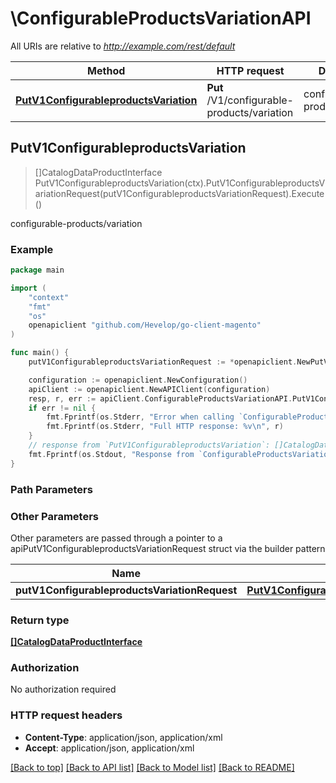 # \ConfigurableProductsVariationAPI

All URIs are relative to *http://example.com/rest/default*

Method | HTTP request | Description
------------- | ------------- | -------------
[**PutV1ConfigurableproductsVariation**](ConfigurableProductsVariationAPI.md#PutV1ConfigurableproductsVariation) | **Put** /V1/configurable-products/variation | configurable-products/variation



## PutV1ConfigurableproductsVariation

> []CatalogDataProductInterface PutV1ConfigurableproductsVariation(ctx).PutV1ConfigurableproductsVariationRequest(putV1ConfigurableproductsVariationRequest).Execute()

configurable-products/variation



### Example

```go
package main

import (
	"context"
	"fmt"
	"os"
	openapiclient "github.com/Hevelop/go-client-magento"
)

func main() {
	putV1ConfigurableproductsVariationRequest := *openapiclient.NewPutV1ConfigurableproductsVariationRequest(*openapiclient.NewCatalogDataProductInterface("Sku_example"), []openapiclient.ConfigurableProductDataOptionInterface{*openapiclient.NewConfigurableProductDataOptionInterface()}) // PutV1ConfigurableproductsVariationRequest |  (optional)

	configuration := openapiclient.NewConfiguration()
	apiClient := openapiclient.NewAPIClient(configuration)
	resp, r, err := apiClient.ConfigurableProductsVariationAPI.PutV1ConfigurableproductsVariation(context.Background()).PutV1ConfigurableproductsVariationRequest(putV1ConfigurableproductsVariationRequest).Execute()
	if err != nil {
		fmt.Fprintf(os.Stderr, "Error when calling `ConfigurableProductsVariationAPI.PutV1ConfigurableproductsVariation``: %v\n", err)
		fmt.Fprintf(os.Stderr, "Full HTTP response: %v\n", r)
	}
	// response from `PutV1ConfigurableproductsVariation`: []CatalogDataProductInterface
	fmt.Fprintf(os.Stdout, "Response from `ConfigurableProductsVariationAPI.PutV1ConfigurableproductsVariation`: %v\n", resp)
}
```

### Path Parameters



### Other Parameters

Other parameters are passed through a pointer to a apiPutV1ConfigurableproductsVariationRequest struct via the builder pattern


Name | Type | Description  | Notes
------------- | ------------- | ------------- | -------------
 **putV1ConfigurableproductsVariationRequest** | [**PutV1ConfigurableproductsVariationRequest**](PutV1ConfigurableproductsVariationRequest.md) |  | 

### Return type

[**[]CatalogDataProductInterface**](CatalogDataProductInterface.md)

### Authorization

No authorization required

### HTTP request headers

- **Content-Type**: application/json, application/xml
- **Accept**: application/json, application/xml

[[Back to top]](#) [[Back to API list]](../README.md#documentation-for-api-endpoints)
[[Back to Model list]](../README.md#documentation-for-models)
[[Back to README]](../README.md)

